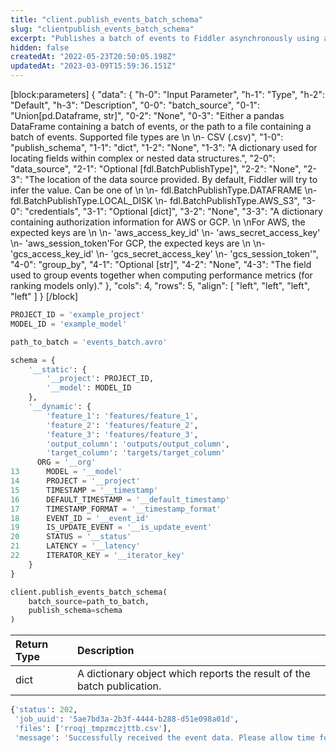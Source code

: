 ```yaml
---
title: "client.publish_events_batch_schema"
slug: "clientpublish_events_batch_schema"
excerpt: "Publishes a batch of events to Fiddler asynchronously using a schema for locating fields within complex data structures."
hidden: false
createdAt: "2022-05-23T20:50:05.198Z"
updatedAt: "2023-03-09T15:59:36.151Z"
---
```

[block:parameters]
{
  "data": {
    "h-0": "Input Parameter",
    "h-1": "Type",
    "h-2": "Default",
    "h-3": "Description",
    "0-0": "batch_source",
    "0-1": "Union[pd.Dataframe, str]",
    "0-2": "None",
    "0-3": "Either a pandas DataFrame containing a batch of events, or the path to a file containing a batch of events. Supported file types are  \n  \n- CSV (.csv)",
    "1-0": "publish_schema",
    "1-1": "dict",
    "1-2": "None",
    "1-3": "A dictionary used for locating fields within complex or nested data structures.",
    "2-0": "data_source",
    "2-1": "Optional [fdl.BatchPublishType]",
    "2-2": "None",
    "2-3": "The location of the data source provided. By default, Fiddler will try to infer the value. Can be one of  \n  \n- fdl.BatchPublishType.DATAFRAME  \n- fdl.BatchPublishType.LOCAL_DISK  \n- fdl.BatchPublishType.AWS_S3",
    "3-0": "credentials",
    "3-1": "Optional [dict]",
    "3-2": "None",
    "3-3": "A dictionary containing authorization information for AWS or GCP.  \n  \nFor AWS, the expected keys are  \n  \n- 'aws_access_key_id'  \n- 'aws_secret_access_key'  \n- 'aws_session_token'For GCP, the expected keys are  \n  \n- 'gcs_access_key_id'  \n- 'gcs_secret_access_key'  \n- 'gcs_session_token'",
    "4-0": "group_by",
    "4-1": "Optional [str]",
    "4-2": "None",
    "4-3": "The field used to group events together when computing performance metrics (for ranking models only)."
  },
  "cols": 4,
  "rows": 5,
  "align": [
    "left",
    "left",
    "left",
    "left"
  ]
}
[/block]

```python Usage
PROJECT_ID = 'example_project'
MODEL_ID = 'example_model'

path_to_batch = 'events_batch.avro'

schema = {
    '__static': {
        '__project': PROJECT_ID,
        '__model': MODEL_ID
    },
    '__dynamic': {
        'feature_1': 'features/feature_1',
        'feature_2': 'features/feature_2',
        'feature_3': 'features/feature_3',
        'output_column': 'outputs/output_column',
        'target_column': 'targets/target_column'
      ORG = '__org'
13      MODEL = '__model'
14      PROJECT = '__project'
15      TIMESTAMP = '__timestamp'
16      DEFAULT_TIMESTAMP = '__default_timestamp'
17      TIMESTAMP_FORMAT = '__timestamp_format'
18      EVENT_ID = '__event_id'
19      IS_UPDATE_EVENT = '__is_update_event'
20      STATUS = '__status'
21      LATENCY = '__latency'
22      ITERATOR_KEY = '__iterator_key'
    }
}

client.publish_events_batch_schema(
    batch_source=path_to_batch,
    publish_schema=schema
)
```



| Return Type | Description                                                            |
| :---------- | :--------------------------------------------------------------------- |
| dict        | A dictionary object which reports the result of the batch publication. |

```python Example Response
{'status': 202,
 'job_uuid': '5ae7bd3a-2b3f-4444-b288-d51e098a01d',
 'files': ['rroqj_tmpzmczjttb.csv'],
 'message': 'Successfully received the event data. Please allow time for the event ingestion to complete in the Fiddler platform.'}
```